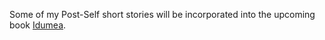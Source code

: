 ---
---
Some of my Post-Self short stories will be incorporated into the upcoming book [Idumea](https://idumea.post-self.ink/).
